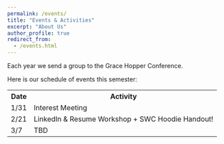 ```yaml
---
permalink: /events/
title: "Events & Activities"
excerpt: "About Us"
author_profile: true
redirect_from: 
  - /events.html
---
```


Each year we send a group to the Grace Hopper Conference. 

Here is our schedule of events this semester: 

<table>
  <tr>
    <th>Date</th>
    <th>Activity</th>
  </tr>
  <tr>
    <td>1/31</td>
    <td>Interest Meeting</td>
    
  </tr>
  <tr>
    <td>2/21</td>
    <td>LinkedIn & Resume Workshop + SWC Hoodie Handout!</td>
  </tr>
  <tr>
    <td>3/7</td>
    <td>TBD</td>
  </tr>
</table>
